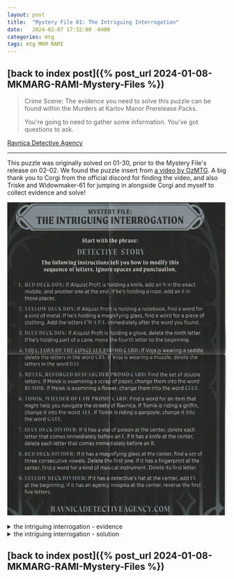```yaml
---
layout: post
title:  "Mystery File 01: The Intriguing Interrogation"
date:   2024-02-07 17:32:00 -0400
categories: mtg
tags: mtg MKM RAMI
---
```


## [back to index post]({% post_url 2024-01-08-MKMARG-RAMI-Mystery-Files %})

> Crime Scene: The evidence you need to solve this puzzle can be found within the Murders at Karlov Manor Prerelease Packs.
>
> You're going to need to gather some information. You've got questions to ask.

[Ravnica Detective Agency](https://magic.wizards.com/en/products/murders-at-karlov-manor/mystery-files)

---

This puzzle was originally solved on 01-30, prior to the Mystery File's release on 02-02. We found the puzzle insert from [a video by OzMTG](https://www.youtube.com/watch?v=YJAMoY4JI24). A big thank you to Corgi from the official discord for finding the video, and also Triske and Widowmaker-61 for jumping in alongside Corgi and myself to collect evidence and solve!

![prerelease kit insert](/assets/images/RAMI/01-Intriguing-Interrogation.jpg)

<details>
<summary>the intriguing interrogation - evidence</summary>
<p>
<div style="align-items: stretch; display: flex; flex-wrap: wrap; justify-content: space-evenly; text-align: center;"><figure style="display: flex; flex-flow: column; margin: 2px; position: relative; text-decoration: none; width: calc(33.3333% - 4px);"><a href="/assets/images/RAMI/01-box-red.png"><img style="height: 100%; margin: 0px; object-fit: cover; width: 100%;" src="/assets/images/RAMI/01-box-red.png" alt=""></a><figcaption style="font-size: calc(min(4.6vw, 170%) * 0.43); line-height: 100%; margin-top: 0.2rem;">1. Red Box - Knife (via <a href="https://www.youtube.com/watch?v=YJAMoY4JI24">ozMTG</a>)</figcaption></figure><figure style="display: flex; flex-flow: column; margin: 2px; position: relative; text-decoration: none; width: calc(33.3333% - 4px);"><a href="/assets/images/RAMI/01-box-yellow.png"><img style="height: 100%; margin: 0px; object-fit: cover; width: 100%;" src="/assets/images/RAMI/01-box-yellow.png" alt=""></a><figcaption style="font-size: calc(min(4.6vw, 170%) * 0.43); line-height: 100%; margin-top: 0.2rem;">2. Yellow Box - Magnifying Glass (<a href="https://www.youtube.com/watch?v=xh1-FPs34Ko">via LRR</a>)</figcaption></figure><figure style="display: flex; flex-flow: column; margin: 2px; position: relative; text-decoration: none; width: calc(33.3333% - 4px);"><a href="/assets/images/RAMI/01-box-blue.png"><img style="height: 100%; margin: 0px; object-fit: cover; width: 100%;" src="/assets/images/RAMI/01-box-blue.png" alt=""></a><figcaption style="font-size: calc(min(4.6vw, 170%) * 0.43); line-height: 100%; margin-top: 0.2rem;">3. Blue Box - Cane (via <a href="https://www.youtube.com/watch?v=e0nbjb9MT1k">Party of 3</a>)</figcaption></figure><figure style="display: flex; flex-flow: column; margin: 2px; position: relative; text-decoration: none; width: calc(33.3333% - 4px);"><a href="/assets/images/RAMI/01-voja.png"><img style="height: 100%; margin: 0px; object-fit: cover; width: 100%;" src="/assets/images/RAMI/01-voja.png" alt=""></a><figcaption style="font-size: calc(min(4.6vw, 170%) * 0.43); line-height: 100%; margin-top: 0.2rem;">4. Voja - Saddle (via <a href="https://www.youtube.com/watch?v=e0nbjb9MT1k">Party of 3</a>)</figcaption></figure><figure style="display: flex; flex-flow: column; margin: 2px; position: relative; text-decoration: none; width: calc(33.3333% - 4px);"><a href="/assets/images/RAMI/01-melek.jpg"><img style="height: 100%; margin: 0px; object-fit: cover; width: 100%;" src="/assets/images/RAMI/01-melek.jpg" alt=""></a><figcaption style="font-size: calc(min(4.6vw, 170%) * 0.43); line-height: 100%; margin-top: 0.2rem;">5. Melek - Paper (via <a href="https://www.youtube.com/watch?v=YJAMoY4JI24">ozMTG</a>)</figcaption></figure><figure style="display: flex; flex-flow: column; margin: 2px; position: relative; text-decoration: none; width: calc(33.3333% - 4px);"><a href="/assets/images/RAMI/01-tomik.jpg"><img style="height: 100%; margin: 0px; object-fit: cover; width: 100%;" src="/assets/images/RAMI/01-tomik.jpg" alt=""></a><figcaption style="font-size: calc(min(4.6vw, 170%) * 0.43); line-height: 100%; margin-top: 0.2rem;">6. Tomik - Gargoyle (via <a href="https://www.youtube.com/watch?v=YJAMoY4JI24">ozMTG</a>)</figcaption></figure><figure style="display: flex; flex-flow: column; margin: 2px; position: relative; text-decoration: none; width: calc(33.3333% - 4px);"><a href="/assets/images/RAMI/01-divider-blue.png"><img style="height: 100%; margin: 0px; object-fit: cover; width: 100%;" src="/assets/images/RAMI/01-divider-blue.png" alt=""></a><figcaption style="font-size: calc(min(4.6vw, 170%) * 0.43); line-height: 100%; margin-top: 0.2rem;">7. Blue Divider - Knife (via <a href="https://www.youtube.com/watch?v=YJAMoY4JI24">ozMTG</a>)</figcaption></figure><figure style="display: flex; flex-flow: column; margin: 2px; position: relative; text-decoration: none; width: calc(33.3333% - 4px);"><a href="/assets/images/RAMI/01-divider-red.png"><img style="height: 100%; margin: 0px; object-fit: cover; width: 100%;" src="/assets/images/RAMI/01-divider-red.png" alt=""></a><figcaption style="font-size: calc(min(4.6vw, 170%) * 0.43); line-height: 100%; margin-top: 0.2rem;">8. Red Divider - Magnifying Glass (via <a href="https://www.youtube.com/watch?v=4ZLddUHuxWs">The Lab</a>)</figcaption></figure><figure style="display: flex; flex-flow: column; margin: 2px; position: relative; text-decoration: none; width: calc(33.3333% - 4px);"><a href="/assets/images/RAMI/01-divider-yellow.png"><img style="height: 100%; margin: 0px; object-fit: cover; width: 100%;" src="/assets/images/RAMI/01-divider-yellow.png" alt=""></a><figcaption style="font-size: calc(min(4.6vw, 170%) * 0.43); line-height: 100%; margin-top: 0.2rem;">9. Yellow Divider - Eye (<a href="https://www.youtube.com/watch?v=e0nbjb9MT1k">via Party of 3</a>)</figcaption></figure></div><div style="text-align: right; font-size: min(1.87vw, 70%); opacity: 0.7; line-height: 100%;"> made with @nex3's <a href="https://nex3.github.io/cohost-image-grid/">grid generator</a></div>
</p></details>

<details>
<summary>the intriguing interrogation - solution</summary>
<p>
1. DETECTI<b>N</b>VESTORYN

2. DETECTINVEST<b>IMAPI</b>ORYN

3. <b>E</b>DETCTINVESTIMAPIORYN

4. EDETTINVESTIMAPION

5. EDE<b>RUMOR</b>INVESTIMAPION

6. EDERUMORINVESTI<b>GATE</b>ION

7. EDRUMRINVESTIGATEION

8. EDRUMRINVESTIGATION

9. <b>MURDE</b>RINVESTIGATION

10. MURDER INVESTIGATION

<div style="align-items: stretch; display: flex; flex-wrap: wrap; justify-content: space-evenly; text-align: center;"><figure style="display: flex; flex-flow: column; margin: 2px; position: relative; text-decoration: none; width: calc(50% - 4px);"><a href="/assets/images/RAMI/01-gtc-21-murder-investigation.jpg"><img style="height: 100%; margin: 0px; object-fit: cover; width: 100%;" src="/assets/images/RAMI/01-gtc-21-murder-investigation.jpg" alt=""></a></figure><figure style="display: flex; flex-flow: column; margin: 2px; position: relative; text-decoration: none; width: calc(50% - 4px);"><a href="/assets/images/RAMI/01-mkm-86-homicide-investigator.jpg"><img style="height: 100%; margin: 0px; object-fit: cover; width: 100%;" src="/assets/images/RAMI/01-mkm-86-homicide-investigator.jpg" alt=""></a></figure></div><div style="text-align: right; font-size: min(1.87vw, 70%); opacity: 0.7; line-height: 100%;"> made with @nex3's <a href="https://nex3.github.io/cohost-image-grid/">grid generator</a></div>
</p></details>

## [back to index post]({% post_url 2024-01-08-MKMARG-RAMI-Mystery-Files %})

